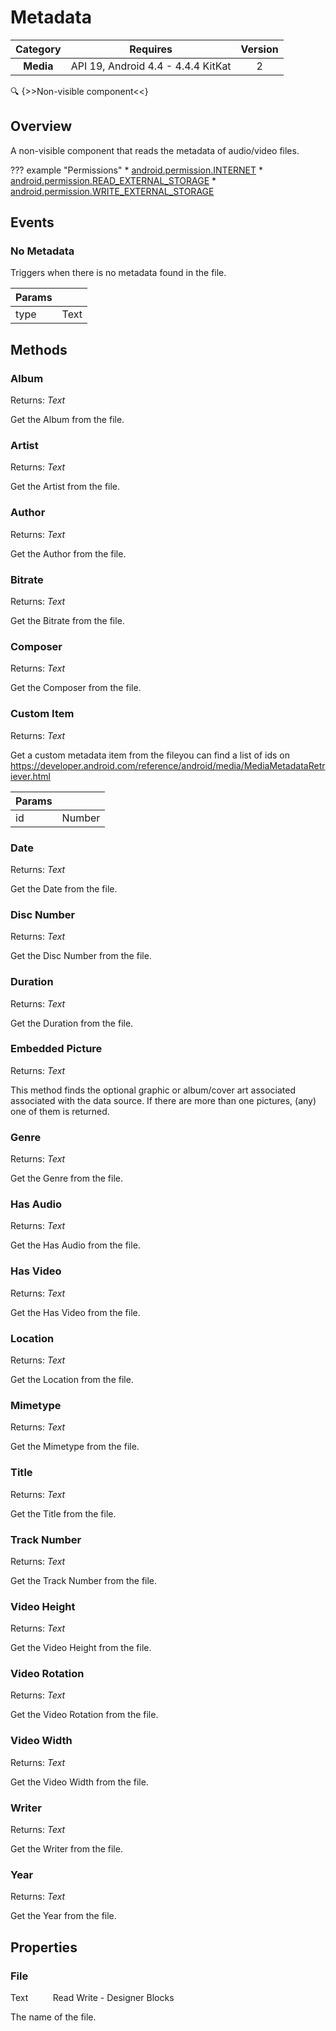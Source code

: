 # Metadata

| Category | Requires | Version |
|:--------:|:-------:|:--------:|
|**Media**|<span class="chip chip-any">API 19, Android 4.4 - 4.4.4 KitKat</span>|<span class="chip chip-number">2</span>|

:mag: {>>Non-visible component<<}

## Overview

A non-visible component that reads the metadata of audio/video files.

??? example "Permissions"
    * [android.permission.INTERNET](https://developer.android.com/reference/android/Manifest.permission.html#INTERNET)
    * [android.permission.READ_EXTERNAL_STORAGE](https://developer.android.com/reference/android/Manifest.permission.html#READ_EXTERNAL_STORAGE)
    * [android.permission.WRITE_EXTERNAL_STORAGE](https://developer.android.com/reference/android/Manifest.permission.html#WRITE_EXTERNAL_STORAGE)


## Events

### No Metadata

Triggers when there is no metadata found in the file.

<div class="block" ai2-block="event" not-rendered="true" value="%7B%22componentName%22:%20%22Metadata%22,%20%22name%22:%20%22No%20Metadata%22,%20%22params%22:%20%5B%22type%22%5D%7D"></div>

| Params | []() |
|--------|------|
|type|<span class="chip chip-text">Text</span>|


## Methods

### Album

<span class="chip chip-text">Returns: <i>Text</i></span> 

Get the Album from the file.

<div class="block" ai2-block="method" not-rendered="true" value="%7B%22componentName%22:%20%22Metadata%22,%20%22name%22:%20%22Album%22,%20%22output%22:%20true,%20%22params%22:%20%5B%5D%7D"></div>


### Artist

<span class="chip chip-text">Returns: <i>Text</i></span> 

Get the Artist from the file.

<div class="block" ai2-block="method" not-rendered="true" value="%7B%22componentName%22:%20%22Metadata%22,%20%22name%22:%20%22Artist%22,%20%22output%22:%20true,%20%22params%22:%20%5B%5D%7D"></div>


### Author

<span class="chip chip-text">Returns: <i>Text</i></span> 

Get the Author from the file.

<div class="block" ai2-block="method" not-rendered="true" value="%7B%22componentName%22:%20%22Metadata%22,%20%22name%22:%20%22Author%22,%20%22output%22:%20true,%20%22params%22:%20%5B%5D%7D"></div>


### Bitrate

<span class="chip chip-text">Returns: <i>Text</i></span> 

Get the Bitrate from the file.

<div class="block" ai2-block="method" not-rendered="true" value="%7B%22componentName%22:%20%22Metadata%22,%20%22name%22:%20%22Bitrate%22,%20%22output%22:%20true,%20%22params%22:%20%5B%5D%7D"></div>


### Composer

<span class="chip chip-text">Returns: <i>Text</i></span> 

Get the Composer from the file.

<div class="block" ai2-block="method" not-rendered="true" value="%7B%22componentName%22:%20%22Metadata%22,%20%22name%22:%20%22Composer%22,%20%22output%22:%20true,%20%22params%22:%20%5B%5D%7D"></div>


### Custom Item

<span class="chip chip-text">Returns: <i>Text</i></span> 

Get a custom metadata item from the fileyou can find a list of ids on https://developer.android.com/reference/android/media/MediaMetadataRetriever.html

<div class="block" ai2-block="method" not-rendered="true" value="%7B%22componentName%22:%20%22Metadata%22,%20%22name%22:%20%22Custom%20Item%22,%20%22output%22:%20true,%20%22params%22:%20%5B%22id%22%5D%7D"></div>


| Params | []() |
|--------|------|
|id|<span class="chip chip-number">Number</span>|


### Date

<span class="chip chip-text">Returns: <i>Text</i></span> 

Get the Date from the file.

<div class="block" ai2-block="method" not-rendered="true" value="%7B%22componentName%22:%20%22Metadata%22,%20%22name%22:%20%22Date%22,%20%22output%22:%20true,%20%22params%22:%20%5B%5D%7D"></div>


### Disc Number

<span class="chip chip-text">Returns: <i>Text</i></span> 

Get the Disc Number from the file.

<div class="block" ai2-block="method" not-rendered="true" value="%7B%22componentName%22:%20%22Metadata%22,%20%22name%22:%20%22Disc%20Number%22,%20%22output%22:%20true,%20%22params%22:%20%5B%5D%7D"></div>


### Duration

<span class="chip chip-text">Returns: <i>Text</i></span> 

Get the Duration from the file.

<div class="block" ai2-block="method" not-rendered="true" value="%7B%22componentName%22:%20%22Metadata%22,%20%22name%22:%20%22Duration%22,%20%22output%22:%20true,%20%22params%22:%20%5B%5D%7D"></div>


### Embedded Picture

<span class="chip chip-text">Returns: <i>Text</i></span> 

This method finds the optional graphic or album/cover art associated associated with the data source. If there are more than one pictures, (any) one of them is returned.

<div class="block" ai2-block="method" not-rendered="true" value="%7B%22componentName%22:%20%22Metadata%22,%20%22name%22:%20%22Embedded%20Picture%22,%20%22output%22:%20true,%20%22params%22:%20%5B%5D%7D"></div>


### Genre

<span class="chip chip-text">Returns: <i>Text</i></span> 

Get the Genre from the file.

<div class="block" ai2-block="method" not-rendered="true" value="%7B%22componentName%22:%20%22Metadata%22,%20%22name%22:%20%22Genre%22,%20%22output%22:%20true,%20%22params%22:%20%5B%5D%7D"></div>


### Has Audio

<span class="chip chip-text">Returns: <i>Text</i></span> 

Get the Has Audio from the file.

<div class="block" ai2-block="method" not-rendered="true" value="%7B%22componentName%22:%20%22Metadata%22,%20%22name%22:%20%22Has%20Audio%22,%20%22output%22:%20true,%20%22params%22:%20%5B%5D%7D"></div>


### Has Video

<span class="chip chip-text">Returns: <i>Text</i></span> 

Get the Has Video from the file.

<div class="block" ai2-block="method" not-rendered="true" value="%7B%22componentName%22:%20%22Metadata%22,%20%22name%22:%20%22Has%20Video%22,%20%22output%22:%20true,%20%22params%22:%20%5B%5D%7D"></div>


### Location

<span class="chip chip-text">Returns: <i>Text</i></span> 

Get the Location from the file.

<div class="block" ai2-block="method" not-rendered="true" value="%7B%22componentName%22:%20%22Metadata%22,%20%22name%22:%20%22Location%22,%20%22output%22:%20true,%20%22params%22:%20%5B%5D%7D"></div>


### Mimetype

<span class="chip chip-text">Returns: <i>Text</i></span> 

Get the Mimetype from the file.

<div class="block" ai2-block="method" not-rendered="true" value="%7B%22componentName%22:%20%22Metadata%22,%20%22name%22:%20%22Mimetype%22,%20%22output%22:%20true,%20%22params%22:%20%5B%5D%7D"></div>


### Title

<span class="chip chip-text">Returns: <i>Text</i></span> 

Get the Title from the file.

<div class="block" ai2-block="method" not-rendered="true" value="%7B%22componentName%22:%20%22Metadata%22,%20%22name%22:%20%22Title%22,%20%22output%22:%20true,%20%22params%22:%20%5B%5D%7D"></div>


### Track Number

<span class="chip chip-text">Returns: <i>Text</i></span> 

Get the Track Number from the file.

<div class="block" ai2-block="method" not-rendered="true" value="%7B%22componentName%22:%20%22Metadata%22,%20%22name%22:%20%22Track%20Number%22,%20%22output%22:%20true,%20%22params%22:%20%5B%5D%7D"></div>


### Video Height

<span class="chip chip-text">Returns: <i>Text</i></span> 

Get the Video Height from the file.

<div class="block" ai2-block="method" not-rendered="true" value="%7B%22componentName%22:%20%22Metadata%22,%20%22name%22:%20%22Video%20Height%22,%20%22output%22:%20true,%20%22params%22:%20%5B%5D%7D"></div>


### Video Rotation

<span class="chip chip-text">Returns: <i>Text</i></span> 

Get the Video Rotation from the file.

<div class="block" ai2-block="method" not-rendered="true" value="%7B%22componentName%22:%20%22Metadata%22,%20%22name%22:%20%22Video%20Rotation%22,%20%22output%22:%20true,%20%22params%22:%20%5B%5D%7D"></div>


### Video Width

<span class="chip chip-text">Returns: <i>Text</i></span> 

Get the Video Width from the file.

<div class="block" ai2-block="method" not-rendered="true" value="%7B%22componentName%22:%20%22Metadata%22,%20%22name%22:%20%22Video%20Width%22,%20%22output%22:%20true,%20%22params%22:%20%5B%5D%7D"></div>


### Writer

<span class="chip chip-text">Returns: <i>Text</i></span> 

Get the Writer from the file.

<div class="block" ai2-block="method" not-rendered="true" value="%7B%22componentName%22:%20%22Metadata%22,%20%22name%22:%20%22Writer%22,%20%22output%22:%20true,%20%22params%22:%20%5B%5D%7D"></div>


### Year

<span class="chip chip-text">Returns: <i>Text</i></span> 

Get the Year from the file.

<div class="block" ai2-block="method" not-rendered="true" value="%7B%22componentName%22:%20%22Metadata%22,%20%22name%22:%20%22Year%22,%20%22output%22:%20true,%20%22params%22:%20%5B%5D%7D"></div>


## Properties

### File

<span class="chip chip-text">Text</span><span style="user-select: none;">&nbsp;&nbsp;&nbsp;&nbsp;&nbsp;&nbsp;&nbsp;&nbsp;&nbsp;&nbsp;</span><span class="chip chip-rw">Read</span><span style="user-select: none;">&nbsp;</span><span class="chip chip-rw">Write</span><span style="user-select: none;">&nbsp;</span>-<span style="user-select: none;">&nbsp;</span><span class="chip chip-bd">Designer</span><span style="user-select: none;">&nbsp;</span><span class="chip chip-bd">Blocks</span><span style="user-select: none;">&nbsp;</span>

The name of the file.

<div class="block" ai2-block="property" not-rendered="true" value="%7B%22componentName%22:%20%22Metadata%22,%20%22name%22:%20%22File%22,%20%22getter%22:%20true%7D"></div>
<div class="block" ai2-block="property" not-rendered="true" value="%7B%22componentName%22:%20%22Metadata%22,%20%22name%22:%20%22File%22,%20%22getter%22:%20false%7D"></div>
